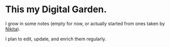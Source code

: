 # This my Digital Garden.

I grow in some notes (empty for now, or actually started from ones taken by
[Nikita](https://wiki.nikiv.dev)).

I plan to edit, update, and enrich them regularly.
